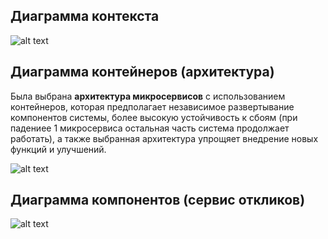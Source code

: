 ## Диаграмма контекста
![alt text](pictures/System.png)

## Диаграмма контейнеров (архитектура)
Была выбрана **архитектура микросервисов** с использованием контейнеров, которая предполагает независимое развертывание компонентов системы, более высокую устойчивость к сбоям (при падениее 1 микросервиса остальная часть система продолжает работать), а также выбранная архитектура упрощяет внедрение новых функций и улучшений.

![alt text](pictures/Containers.png)

## Диаграмма компонентов (сервис откликов)
![alt text](pictures/Components.png)